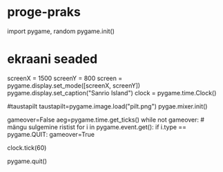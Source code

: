 # proge-praks

import pygame, random
pygame.init()

# ekraani seaded
screenX = 1500
screenY = 800
screen = pygame.display.set_mode([screenX, screenY])
pygame.display.set_caption("Sanrio Island")
clock = pygame.time.Clock()

#taustapilt
taustapilt=pygame.image.load("pilt.png")
pygae.mixer.init()

gameover=False
aeg=pygame.time.get_ticks()
while not gameover:
    # mängu sulgemine ristist
    for i in pygame.event.get():
        if i.type == pygame.QUIT:
            gameover=True



clock.tick(60)

pygame.quit()
